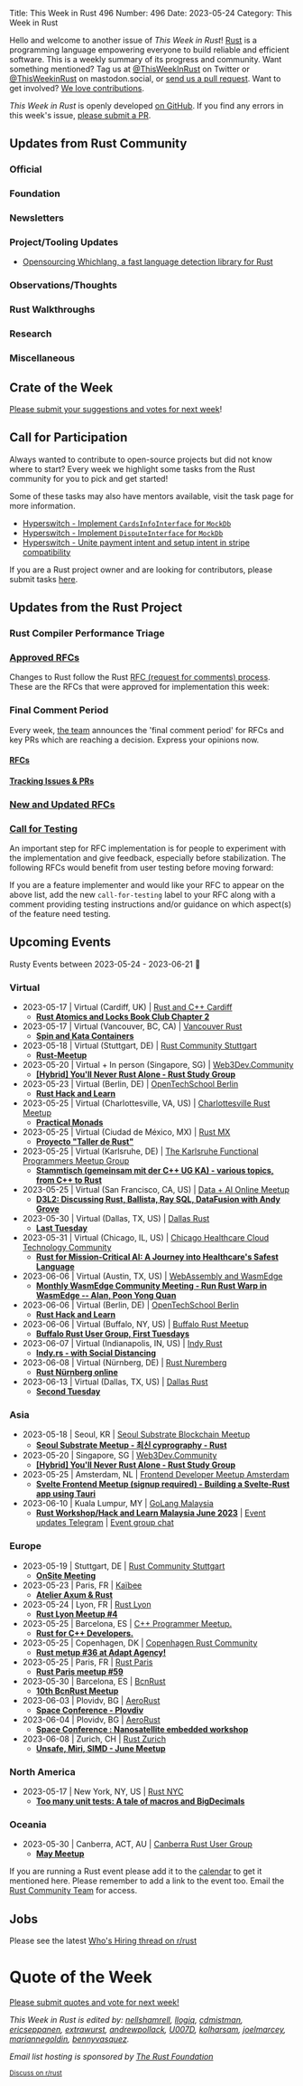 Title: This Week in Rust 496
Number: 496
Date: 2023-05-24
Category: This Week in Rust

Hello and welcome to another issue of *This Week in Rust*!
[Rust](https://www.rust-lang.org/) is a programming language empowering everyone to build reliable and efficient software.
This is a weekly summary of its progress and community.
Want something mentioned? Tag us at [@ThisWeekInRust](https://twitter.com/ThisWeekInRust) on Twitter or [@ThisWeekinRust](https://mastodon.social/@thisweekinrust) on mastodon.social, or [send us a pull request](https://github.com/rust-lang/this-week-in-rust).
Want to get involved? [We love contributions](https://github.com/rust-lang/rust/blob/master/CONTRIBUTING.md).

*This Week in Rust* is openly developed [on GitHub](https://github.com/rust-lang/this-week-in-rust).
If you find any errors in this week's issue, [please submit a PR](https://github.com/rust-lang/this-week-in-rust/pulls).

## Updates from Rust Community

<!--

Dear community contributors:
Please read README.md for guidance on submissions.
Each submitted link should be of the form:

* [Title of the Linked Page](https://example.com/my_article)

If you don't know which category to use, feel free to submit a PR anyway
and just ask the editors to select the category.

-->

### Official

### Foundation

### Newsletters

### Project/Tooling Updates

* [Opensourcing Whichlang, a fast language detection library for Rust](https://quickwit.io/blog/whichlang-language-detection-library)

### Observations/Thoughts

### Rust Walkthroughs

### Research

### Miscellaneous

## Crate of the Week

<!-- COTW goes here -->

[Please submit your suggestions and votes for next week][submit_crate]!

[submit_crate]: https://users.rust-lang.org/t/crate-of-the-week/2704

## Call for Participation

Always wanted to contribute to open-source projects but did not know where to start?
Every week we highlight some tasks from the Rust community for you to pick and get started!

Some of these tasks may also have mentors available, visit the task page for more information.

<!-- CFPs go here, use this format: * [project name - title of issue](link to issue) -->
<!-- * [ - ]() -->
* [Hyperswitch - Implement `CardsInfoInterface` for `MockDb`](https://github.com/juspay/hyperswitch/issues/1256)
* [Hyperswitch - Implement `DisputeInterface` for `MockDb`](https://github.com/juspay/hyperswitch/issues/1257)
* [Hyperswitch - Unite payment intent and setup intent in stripe compatibility](https://github.com/juspay/hyperswitch/issues/1242)

If you are a Rust project owner and are looking for contributors, please submit tasks [here][guidelines].

[guidelines]: https://users.rust-lang.org/t/twir-call-for-participation/4821

## Updates from the Rust Project

<!-- Rust updates go here -->

### Rust Compiler Performance Triage

<!-- Perf results go here -->

### [Approved RFCs](https://github.com/rust-lang/rfcs/commits/master)

Changes to Rust follow the Rust [RFC (request for comments) process](https://github.com/rust-lang/rfcs#rust-rfcs). These
are the RFCs that were approved for implementation this week:

<!-- Approved RFCs go here, use this format: * [Topic](URL) -->
<!-- or if none were approved this week, use: * *No RFCs were approved this week.* -->
<!-- * []() -->

<!--
### [Approved Major Change Proposals (MCP)](https://forge.rust-lang.org/compiler/mcp.html)
<!~~ MCPs occur infrequently, so this section is commented out by default. ~~>
<!~~ MCPs which have been approved or rejected this week go here, use this format: * [major change accepted|rejected] [Topic](URL) ~~>
-->

### Final Comment Period

Every week, [the team](https://www.rust-lang.org/team.html) announces the 'final comment period' for RFCs and key PRs
which are reaching a decision. Express your opinions now.

#### [RFCs](https://github.com/rust-lang/rfcs/labels/final-comment-period)

<!-- RFCs which have entered FCP go here, use this format: * [disposition: merge|close] [Topic](URL) -->
<!-- or if none entered FCP this week, use: * *No RFCs entered Final Comment Period this week.* -->
<!-- * [disposition: ] []() -->

#### [Tracking Issues & PRs](https://github.com/rust-lang/rust/issues?q=is%3Aopen+label%3Afinal-comment-period+sort%3Aupdated-desc)

<!-- Tracking Issues which have entered FCP go here, use this format: * [disposition: merge|close] [Topic](URL) -->
<!-- or if none entered FCP this week, use: * *No Tracking Issues or PRs entered Final Comment Period this week.* -->
<!-- * [disposition: ] []() -->

### [New and Updated RFCs](https://github.com/rust-lang/rfcs/pulls)

<!-- New or updated RFCs go here, use this format: * [new|updated] [Topic](URL) -->
<!-- or if there are no new or updated RFCs this week, use: * *No New or Updated RFCs were created this week.* -->
<!-- * [new|updated] []() -->

### [Call for Testing](https://github.com/rust-lang/rfcs/issues?q=label%3Acall-for-testing)
An important step for RFC implementation is for people to experiment with the
implementation and give feedback, especially before stabilization.  The following
RFCs would benefit from user testing before moving forward:

<!-- Calls for Testing go here, use this format:
    * [<RFC Topic>](<RFC URL>)
        * [Tracking Issue](<Tracking Issue URL>)
        * [Testing steps](<Testing Steps URL>)
-->
<!-- or if there are no new or updated RFCs this week, use: * *No New or Updated RFCs were created this week.* -->
<!-- Remember to remove the `call-for-testing` label from the RFC so that the maintainer can signal for testers again, if desired. -->

If you are a feature implementer and would like your RFC to appear on the above list, add the new `call-for-testing`
label to your RFC along with a comment providing testing instructions and/or guidance on which aspect(s) of the feature
need testing.

## Upcoming Events

Rusty Events between 2023-05-24 - 2023-06-21 🦀

### Virtual

* 2023-05-17 | Virtual (Cardiff, UK) | [Rust and C++ Cardiff](https://www.meetup.com/rust-and-c-plus-plus-in-cardiff/)
    * [**Rust Atomics and Locks Book Club Chapter 2**](https://www.meetup.com/rust-and-c-plus-plus-in-cardiff/events/292847157/)
* 2023-05-17 | Virtual (Vancouver, BC, CA) | [Vancouver Rust](https://www.meetup.com/vancouver-rust/)
    * [**Spin and Kata Containers**](https://www.meetup.com/vancouver-rust/events/lqkkctyfchbwb/)
* 2023-05-18 | Virtual (Stuttgart, DE) | [Rust Community Stuttgart](https://www.meetup.com/rust-community-stuttgart/)
    * [**Rust-Meetup**](https://www.meetup.com/rust-community-stuttgart/events/qtvtvsyfchbxb/)
* 2023-05-20 | Virtual + In person (Singapore, SG) | [Web3Dev.Community](https://www.meetup.com/web3devc/)
    * [**[Hybrid] You'll Never Rust Alone - Rust Study Group**](https://www.meetup.com/web3devc/events/zcgndtyfchbbc/)
* 2023-05-23 | Virtual (Berlin, DE) | [OpenTechSchool Berlin](https://www.meetup.com/opentechschool-berlin/)
    * [**Rust Hack and Learn**](https://www.meetup.com/opentechschool-berlin/events/293302808)
* 2023-05-25 | Virtual (Charlottesville, VA, US) | [Charlottesville Rust Meetup](https://www.meetup.com/charlottesville-rust-meetup/)
    * [**Practical Monads**](https://www.meetup.com/charlottesville-rust-meetup/events/293384348)
* 2023-05-25 | Virtual (Ciudad de México, MX) | [Rust MX](https://www.meetup.com/rust-mx/)
    * [**Proyecto "Taller de Rust"**](https://www.meetup.com/rust-mx/events/293332410)
* 2023-05-25 | Virtual (Karlsruhe, DE) | [The Karlsruhe Functional Programmers Meetup Group](https://www.meetup.com/the-karlsruhe-functional-programmers-meetup-group/)
    * [**Stammtisch (gemeinsam mit der C++ UG KA) - various topics, from C++ to Rust**](https://www.meetup.com/the-karlsruhe-functional-programmers-meetup-group/events/293349464)
* 2023-05-25 | Virtual (San Francisco, CA, US) | [Data + AI Online Meetup](https://www.meetup.com/data-ai-online/)
    * [**D3L2: Discussing Rust, Ballista, Ray SQL, DataFusion with Andy Grove**](https://www.meetup.com/data-ai-online/events/293432877)
* 2023-05-30 | Virtual (Dallas, TX, US) | [Dallas Rust](https://www.meetup.com/dallas-rust/)
    * [**Last Tuesday**](https://www.meetup.com/dallas-rust/events/293014934)
* 2023-05-31 | Virtual (Chicago, IL, US) | [Chicago Healthcare Cloud Technology Community](https://www.meetup.com/chicago-healthcare-tech-and-ai/)
    * [**Rust for Mission-Critical AI: A Journey into Healthcare's Safest Language**](https://www.meetup.com/chicago-healthcare-tech-and-ai/events/293278396/?chapterContext=true&regToRsvp=true&isFromReg=true)
* 2023-06-06 | Virtual (Austin, TX, US) | [WebAssembly and WasmEdge](https://www.meetup.com/webassembly-and-wasmedge/)
    * [**Monthly WasmEdge Community Meeting - Run Rust Warp in WasmEdge -- Alan, Poon Yong Quan**](https://www.meetup.com/webassembly-and-wasmedge/events/293014949)
* 2023-06-06 | Virtual (Berlin, DE) | [OpenTechSchool Berlin](https://www.meetup.com/opentechschool-berlin/)
    * [**Rust Hack and Learn**](https://www.meetup.com/opentechschool-berlin/events/293485509)
* 2023-06-06 | Virtual (Buffalo, NY, US) | [Buffalo Rust Meetup](https://www.meetup.com/buffalo-rust-meetup/)
    * [**Buffalo Rust User Group, First Tuesdays**](https://www.meetup.com/buffalo-rust-meetup/events/293296995)
* 2023-06-07 | Virtual (Indianapolis, IN, US) | [Indy Rust](https://www.meetup.com/indyrs/)
    * [**Indy.rs - with Social Distancing**](https://www.meetup.com/indyrs/events/293309294)
* 2023-06-08 | Virtual (Nürnberg, DE) | [Rust Nuremberg](https://www.meetup.com/rust-noris/)
    * [**Rust Nürnberg online**](https://www.meetup.com/rust-noris/events/289732649)
* 2023-06-13 | Virtual (Dallas, TX, US) | [Dallas Rust](https://www.meetup.com/dallas-rust/)
    * [**Second Tuesday**](https://www.meetup.com/dallas-rust/events/293014938)

### Asia

* 2023-05-18 | Seoul, KR | [Seoul Substrate Blockchain Meetup](https://www.meetup.com/seoul-substrate-blockchain-meetup/)
    * [**Seoul Substrate Meetup - 최신 cyprography - Rust**](https://www.meetup.com/seoul-substrate-blockchain-meetup/events/293016466)
* 2023-05-20 | Singapore, SG | [Web3Dev.Community](https://www.meetup.com/web3devc/)
    * [**[Hybrid] You'll Never Rust Alone - Rust Study Group**](https://www.meetup.com/web3devc/events/zcgndtyfchbbc/)
* 2023-05-25 | Amsterdam, NL | [Frontend Developer Meetup Amsterdam](https://www.meetup.com/frontend-developer-meetup-amsterdam/)
    * [**Svelte Frontend Meetup (signup required) - Building a Svelte-Rust app using Tauri**](https://www.meetup.com/frontend-developer-meetup-amsterdam/events/293272364)
* 2023-06-10 | Kuala Lumpur, MY | [GoLang Malaysia](https://t.me/golangmalaysia)
    * [**Rust Workshop/Hack and Learn Malaysia June 2023**](https://forms.gle/2fvbCG77HXCkWLfe6) | [Event updates Telegram](https://t.me/+dF46Fly4A_BjOTJl) | [Event group chat](https://t.me/golangmalaysia)

### Europe

* 2023-05-19 | Stuttgart, DE | [Rust Community Stuttgart](https://www.meetup.com/rust-community-stuttgart)
    * [**OnSite Meeting**](https://www.meetup.com/rust-community-stuttgart/events/pdhvctyfchbzb/)
* 2023-05-23 | Paris, FR | [Kaïbee](https://www.meetup.com/kaibee/)
    * [**Atelier Axum & Rust**](https://www.meetup.com/kaibee/events/293169086)
* 2023-05-24 | Lyon, FR | [Rust Lyon](https://www.meetup.com/fr-FR/rust-lyon/)
    * [**Rust Lyon Meetup #4**](https://www.meetup.com/fr-FR/rust-lyon/events/293322211)
* 2023-05-25 | Barcelona, ES | [C++ Programmer Meetup.](https://www.meetup.com/c-programmer-meetup/)
    * [**Rust for C++ Developers.**](https://www.meetup.com/c-programmer-meetup/events/292816507)
* 2023-05-25 | Copenhagen, DK | [Copenhagen Rust Community](https://www.meetup.com/copenhagen-rust-community/)
    * [**Rust metup #36 at Adapt Agency!**](https://www.meetup.com/copenhagen-rust-community/events/293293863)
* 2023-05-25 | Paris, FR | [Rust Paris](https://www.meetup.com/rust-paris/)
    * [**Rust Paris meetup #59**](https://www.meetup.com/rust-paris/events/293191172)
* 2023-05-30 | Barcelona, ES | [BcnRust](https://www.meetup.com/bcnrust/)
    * [**10th BcnRust Meetup**](https://www.meetup.com/bcnrust/events/293363107)
* 2023-06-03 | Plovidv, BG | [AeroRust](https://aerorust.org)
    * [**Space Conference - Plovdiv**](https://space-conference-plovdiv.eventbrite.com)
* 2023-06-04 | Plovidv, BG | [AeroRust](https://aerorust.org)
    * [**Space Conference : Nanosatellite embedded workshop**](https://forms.gle/rnFx5wCbrYA9qN7m6)
* 2023-06-08 | Zurich, CH | [Rust Zurich](https://www.meetup.com/de-DE/rust-zurich/)
    * [**Unsafe, Miri, SIMD - June Meetup**](https://www.meetup.com/de-DE/rust-zurich/events/293322792/)

### North America

* 2023-05-17 | New York, NY, US | [Rust NYC](https://www.meetup.com/rust-nyc/)
    * [**Too many unit tests: A tale of macros and BigDecimals**](https://www.meetup.com/rust-nyc/events/293316694)

### Oceania

* 2023-05-30 | Canberra, ACT, AU | [Canberra Rust User Group](https://www.meetup.com/rust-canberra/)
    * [**May Meetup**](https://www.meetup.com/rust-canberra/events/292717772/)

If you are running a Rust event please add it to the [calendar] to get
it mentioned here. Please remember to add a link to the event too.
Email the [Rust Community Team][community] for access.

[calendar]: https://www.google.com/calendar/embed?src=apd9vmbc22egenmtu5l6c5jbfc%40group.calendar.google.com
[community]: mailto:community-team@rust-lang.org

## Jobs
<!--

Rust Jobs:

TWiR has stopped featuring individual job postings. You can read more about this change here:

https://github.com/rust-lang/this-week-in-rust/issues/3412

-->

Please see the latest [Who's Hiring thread on r/rust](INSERT_LINK_HERE)

# Quote of the Week

<!-- QOTW goes here -->

[Please submit quotes and vote for next week!](https://users.rust-lang.org/t/twir-quote-of-the-week/328)

*This Week in Rust is edited by: [nellshamrell](https://github.com/nellshamrell), [llogiq](https://github.com/llogiq), [cdmistman](https://github.com/cdmistman), [ericseppanen](https://github.com/ericseppanen), [extrawurst](https://github.com/extrawurst), [andrewpollack](https://github.com/andrewpollack), [U007D](https://github.com/U007D), [kolharsam](https://github.com/kolharsam), [joelmarcey](https://github.com/joelmarcey), [mariannegoldin](https://github.com/mariannegoldin), [bennyvasquez](https://github.com/bennyvasquez).*

*Email list hosting is sponsored by [The Rust Foundation](https://foundation.rust-lang.org/)*

<small>[Discuss on r/rust](REDDIT_LINK_HERE)</small>
